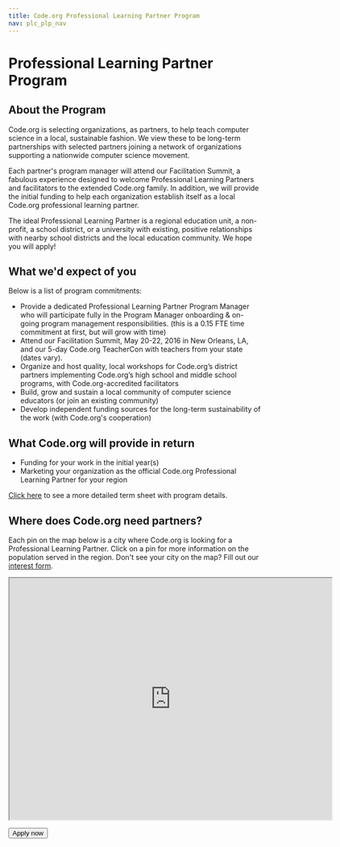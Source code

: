 ```yaml
---
title: Code.org Professional Learning Partner Program
nav: plc_plp_nav
---
```

# Professional Learning Partner Program #

## About the Program

Code.org is selecting organizations, as partners, to help teach computer science in a local, sustainable fashion. We view these to be long-term partnerships with selected partners joining a network of organizations supporting a nationwide computer science movement.
 
Each partner's program manager will attend our Facilitation Summit, a fabulous experience designed to welcome Professional Learning Partners and facilitators to the extended Code.org family. In addition, we will provide the initial funding to help each organization establish itself as a local Code.org professional learning partner.

The ideal Professional Learning Partner is a regional education unit, a non-profit, a school district, or a university with existing, positive relationships with nearby school districts and the local education community. We hope you will apply!

## What we'd expect of you
Below is a list of program commitments:

- Provide a dedicated Professional Learning Partner Program Manager who will participate fully in the Program Manager onboarding & on-going program management responsibilities. (this is a 0.15 FTE time commitment at first, but will grow with time)
- Attend our Facilitation Summit, May 20-22, 2016 in New Orleans, LA, and our 5-day Code.org TeacherCon with teachers from your state (dates vary). 
- Organize and host quality, local workshops for Code.org’s district partners implementing Code.org’s high school and middle school programs, with Code.org-accredited facilitators
- Build, grow and sustain a local community of computer science educators (or join an existing community)
- Develop independent funding sources for the long-term sustainability of the work (with Code.org's cooperation)
 
 
## What Code.org will provide in return
- Funding for your work in the initial year(s)
- Marketing your organization as the official Code.org Professional Learning Partner for your region 

<a href="/educate/plc/plp-terms" target=_blank>Click here</a> to see a more detailed term sheet with program details.

 
## <a name="partners"></a>Where does Code.org need partners?
Each pin on the map below is a city where Code.org is looking for a Professional Learning Partner. Click on a pin for more information on the population served in the region. Don't see your city on the map? Fill out our <a href="http://goo.gl/forms/vqm1Tei9PV" target=blank>interest form</a>.

<iframe src="https://www.google.com/maps/d/u/0/embed?mid=zfFUcsP6-miE.kWGjiXEmiyok" width="640" height="480"></iframe>


[<button>Apply now</button>](/educate/plc/plp-application)